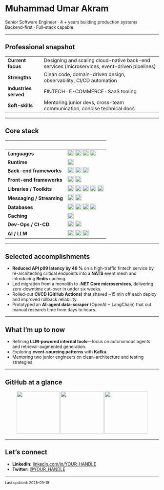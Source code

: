 # Muhammad Umar Akram

Senior Software Engineer · 4 + years building production systems  
Backend-first · Full-stack capable

---

## Professional snapshot
| | |
|---|---|
| **Current focus** | Designing and scaling cloud-native back-end services (microservices, event-driven pipelines) |
| **Strengths** | Clean code, domain-driven design, observability, CI/CD automation |
| **Industries served** | FINTECH · E-COMMERCE · SaaS tooling |
| **Soft-skills** | Mentoring junior devs, cross-team communication, concise technical docs |

---

## Core stack

| &nbsp; | &nbsp; |
|---|---|
| **Languages** | <img src="https://img.shields.io/badge/Python-3776AB?style=flat-square&logo=python&logoColor=white" height="20"> <img src="https://img.shields.io/badge/JavaScript-F7DF1E?style=flat-square&logo=javascript&logoColor=black" height="20"> <img src="https://img.shields.io/badge/TypeScript-3178C6?style=flat-square&logo=typescript&logoColor=white" height="20"> <img src="https://img.shields.io/badge/C%23-239120?style=flat-square&logo=csharp&logoColor=white" height="20"> |
| **Runtime** | <img src="https://img.shields.io/badge/Node.js-339933?style=flat-square&logo=nodedotjs&logoColor=white" height="20"> |
| **Back-end frameworks** | <img src="https://img.shields.io/badge/.NET Core-512BD4?style=flat-square&logo=dotnet&logoColor=white" height="20"> <img src="https://img.shields.io/badge/NestJS-E0234E?style=flat-square&logo=nestjs&logoColor=white" height="20"> <img src="https://img.shields.io/badge/Express-000000?style=flat-square&logo=express&logoColor=white" height="20"> |
| **Front-end frameworks** | <img src="https://img.shields.io/badge/React-61DAFB?style=flat-square&logo=react&logoColor=black" height="20"> <img src="https://img.shields.io/badge/Next.js-000000?style=flat-square&logo=nextdotjs&logoColor=white" height="20"> |
| **Libraries / Toolkits** | <img src="https://img.shields.io/badge/Entity Framework-512BD4?style=flat-square&logo=dotnet&logoColor=white" height="20"> <img src="https://img.shields.io/badge/LangChain-00B3A4?style=flat-square&logo=langchain&logoColor=white" height="20"> <img src="https://img.shields.io/badge/BullMQ-D72631?style=flat-square&logoColor=white" height="20"> <img src="https://img.shields.io/badge/Hangfire-512BD4?style=flat-square&logo=dotnet&logoColor=white" height="20"> <img src="https://img.shields.io/badge/n8n-F65A2A?style=flat-square&logo=n8n&logoColor=white" height="20"> |
| **Messaging / Streaming** | <img src="https://img.shields.io/badge/NATS-258EA5?style=flat-square&logo=natsdotio&logoColor=white" height="20"> <img src="https://img.shields.io/badge/Kafka-231F20?style=flat-square&logo=apachekafka&logoColor=white" height="20"> |
| **Databases** | <img src="https://img.shields.io/badge/MySQL-4479A1?style=flat-square&logo=mysql&logoColor=white" height="20"> <img src="https://img.shields.io/badge/PostgreSQL-4169E1?style=flat-square&logo=postgresql&logoColor=white" height="20"> <img src="https://img.shields.io/badge/MS SQL-CC2927?style=flat-square&logo=microsoftsqlserver&logoColor=white" height="20"> <img src="https://img.shields.io/badge/MongoDB-47A248?style=flat-square&logo=mongodb&logoColor=white" height="20"> |
| **Caching** | <img src="https://img.shields.io/badge/Redis-DC382D?style=flat-square&logo=redis&logoColor=white" height="20"> |
| **Dev-Ops / CI-CD** | <img src="https://img.shields.io/badge/Docker-2496ED?style=flat-square&logo=docker&logoColor=white" height="20"> <img src="https://img.shields.io/badge/GitHub Actions-2088FF?style=flat-square&logo=githubactions&logoColor=white" height="20"> |
| **AI / LLM** | <img src="https://img.shields.io/badge/LangChain-00B3A4?style=flat-square&logo=langchain&logoColor=white" height="20"> <img src="https://img.shields.io/badge/Agentic-7952B3?style=flat-square&logoColor=white" height="20"> <img src="https://img.shields.io/badge/Data Scraper-Workflows-FFB000?style=flat-square&logoColor=white" height="20"> |

---

## Selected accomplishments
* **Reduced API p99 latency by 46 %** on a high-traffic fintech service by re-architecting critical endpoints into a **NATS** event mesh and introducing **Redis** caching.  
* Led migration from a monolith to **.NET Core microservices**, delivering zero-downtime cut-over in under six weeks.  
* Rolled-out **CI/CD (GitHub Actions)** that shaved ~15 min off each deploy and improved rollback reliability.  
* Prototyped an **AI-agent data-scraper** (OpenAI + LangChain) that cut manual research time from days to hours.

---

## What I’m up to now
* Refining **LLM-powered internal tools**—focus on autonomous agents and retrieval-augmented generation.  
* Exploring **event-sourcing patterns** with **Kafka**.  
* Mentoring two junior engineers on clean-architecture and testing strategies.

---

## GitHub at a glance
<p align="center">
  <img src="https://github-readme-stats.vercel.app/api?username=muhammadumarakram1&show_icons=true&hide_border=true" height="140" />
  <img src="https://github-readme-streak-stats.herokuapp.com/?user=muhammadumarakram1&hide_border=true" height="140" />
  <img src="https://github-readme-stats.vercel.app/api/top-langs/?username=muhammadumarakram1&layout=compact&hide_border=true&langs_count=6" height="140" />
</p>

---

## Let’s connect
* **LinkedIn:** [linkedin.com/in/YOUR-HANDLE](https://linkedin.com/in/muhammadumarakram1)  
* **Twitter:** [@YOUR_HANDLE](https://twitter.com/umar_akram1)

---

<sub>Last updated: 2025-09-19</sub>
